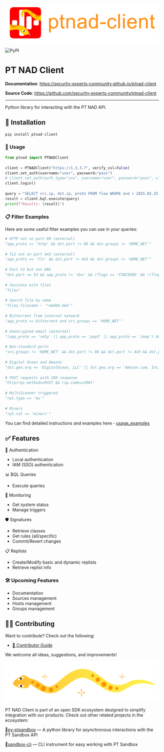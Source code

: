 ![image](../assets/logo_with_text.svg)

![PyPI](https://img.shields.io/pypi/v/ptnad-client)

# PT NAD Client

**Documentation**: <a href="https://security-experts-community.github.io/ptnad-client">https://security-experts-community.github.io/ptnad-client</a>

**Source Code**: <a href="https://github.com/Security-Experts-Community/ptnad-client">https://github.com/security-experts-community/ptnad-client</a>

---
Python library for interacting with the PT NAD API.

## 🚀 Installation
```python
pip install ptnad-client
```
### 📖 Usage
```python
from ptnad import PTNADClient

client = PTNADClient("https://1.3.3.7", verify_ssl=False)
client.set_auth(username="user", password="pass")
# client.set_auth(auth_type="sso", username="user", password="pass", client_id="ptnad", client_secret="11111111-abcd-asdf-12334-0123456789ab", sso_url="https://siem.example.local:3334")
client.login()

query = "SELECT src.ip, dst.ip, proto FROM flow WHERE end > 2025.02.25 and end < 2025.02.26 LIMIT 10"
result = client.bql.execute(query)
print(f"Results: {result}")
```

### 📋 Filter Examples

Here are some useful filter examples you can use in your queries:

```python
# HTTP not on port 80 (external)
"app_proto == 'http' && dst.port != 80 && dst.groups != 'HOME_NET'"

# TLS not on port 443 (external)
"app_proto == 'tls' && dst.port != 443 && dst.groups != 'HOME_NET'"

# Port 53 but not DNS
"dst.port == 53 && app_proto != 'dns' && (flags == 'FINISHED' && !(flags == 'MISSED_START' || flags == 'MISSED_END')) && pkts.recv > 0"

# Sessions with files
"files"

# Search file by name
"files.filename ~ '*amd64.deb'"

# Bittorrent from internal network
"app_proto == bittorrent and src.groups == 'HOME_NET'"

# Unencrypted email (external)
"(app_proto == 'smtp' || app_proto == 'pop3' || app_proto == 'imap') && !(smtp.rqs.cmd.name == 'STARTTLS' || pop3.rqs.cmd.name == 'STLS' || imap.rqs.cmd.name == 'STARTTLS') && dst.groups != 'HOME_NET'"

# Non-standard ports
"src.groups != 'HOME_NET' && dst.port != 80 && dst.port != 443 && dst.port != 25 && src.port != 53 && src.port != 443 && src.port != 123 && (flags == 'FINISHED' && !(flags == 'MISSED_START' || flags == 'MISSED_END')) && pkts.recv > 0"

# Digital Ocean and Amazon
"dst.geo.org == 'DigitalOcean, LLC' || dst.geo.org == 'Amazon.com, Inc.'"

# POST requests with 200 response
"http(rqs.method==POST && rsp.code==200)"

# MultiScanner triggered
"rpt.type == 'ms'"

# Miners
"rpt.cat == 'miners'"
```

You can find detailed instructions and examples here - [usage_examples](https://github.com/Security-Experts-Community/ptnad-client/blob/main/docs/en/usage_examples.ipynb)

## ✅ Features

🔐 Authentication
- Local authentication
- IAM (SSO) authentication

📊 BQL Queries
- Execute queries

📡 Monitoring
- Get system status
- Manage triggers

🛡️ Signatures
- Retrieve classes
- Get rules (all/specific)
- Commit/Revert changes

📋 Replists
- Create/Modify basic and dynamic replists
- Retrieve replist info

### 🛠️ Upcoming Features
- Documentation
- Sources management
- Hosts management
- Groups management

## 🧑‍💻 Contributing

Want to contribute? Check out the following:

- [📄 Contributor Guide](CONTRIBUTING.md)

We welcome all ideas, suggestions, and improvements!

![image](../assets/pic_left.svg)

PT NAD Client is part of an open SDK ecosystem designed to simplify integration with our products.
Check out other related projects in the ecosystem:

🔹[py-ptsandbox](https://github.com/Security-Experts-Community/py-ptsandbox) — A python library for asynchronous interactions with the PT Sandbox API

🔹[sandbox-cli](https://github.com/Security-Experts-Community/sandbox-cli) — CLI instrument for easy working with PT Sandbox